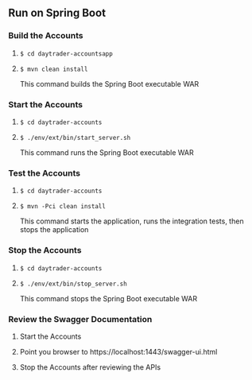 
## Run on Spring Boot


### Build the Accounts

1.  `$ cd daytrader-accountsapp`

2.  `$ mvn clean install`

    This command builds the Spring Boot executable WAR

### Start the Accounts

1.  `$ cd daytrader-accounts`

2.  `$ ./env/ext/bin/start_server.sh`

    This command runs the Spring Boot executable WAR
    
### Test the Accounts
                                
1.  `$ cd daytrader-accounts`
    
2.  `$ mvn -Pci clean install`

    This command starts the application, runs the integration tests, then stops the application
    
### Stop the Accounts

1.  `$ cd daytrader-accounts`

2.  `$ ./env/ext/bin/stop_server.sh`

    This command stops the Spring Boot executable WAR
    
### Review the Swagger Documentation

1.  Start the Accounts

2.  Point you browser to https://localhost:1443/swagger-ui.html

3.  Stop the Accounts after reviewing the APIs

